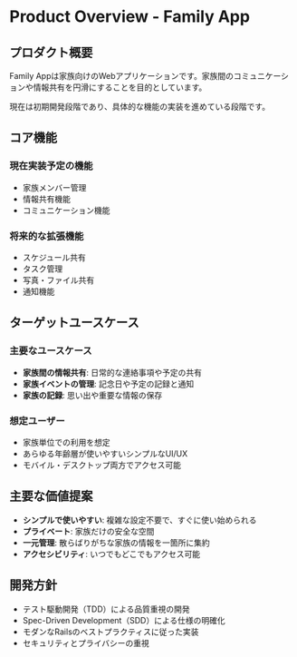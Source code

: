# Product Overview - Family App

## プロダクト概要

Family Appは家族向けのWebアプリケーションです。家族間のコミュニケーションや情報共有を円滑にすることを目的としています。

現在は初期開発段階であり、具体的な機能の実装を進めている段階です。

## コア機能

### 現在実装予定の機能
- 家族メンバー管理
- 情報共有機能
- コミュニケーション機能

### 将来的な拡張機能
- スケジュール共有
- タスク管理
- 写真・ファイル共有
- 通知機能

## ターゲットユースケース

### 主要なユースケース
- **家族間の情報共有**: 日常的な連絡事項や予定の共有
- **家族イベントの管理**: 記念日や予定の記録と通知
- **家族の記録**: 思い出や重要な情報の保存

### 想定ユーザー
- 家族単位での利用を想定
- あらゆる年齢層が使いやすいシンプルなUI/UX
- モバイル・デスクトップ両方でアクセス可能

## 主要な価値提案

- **シンプルで使いやすい**: 複雑な設定不要で、すぐに使い始められる
- **プライベート**: 家族だけの安全な空間
- **一元管理**: 散らばりがちな家族の情報を一箇所に集約
- **アクセシビリティ**: いつでもどこでもアクセス可能

## 開発方針

- テスト駆動開発（TDD）による品質重視の開発
- Spec-Driven Development（SDD）による仕様の明確化
- モダンなRailsのベストプラクティスに従った実装
- セキュリティとプライバシーの重視
